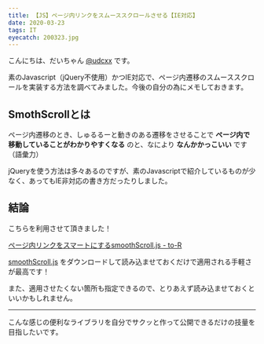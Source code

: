 ```yaml
---
title: 【JS】ページ内リンクをスムーススクロールさせる【IE対応】
date: 2020-03-23
tags: IT
eyecatch: 200323.jpg
---
```


こんにちは、だいちゃん [@udcxx](https://twitter.com/udc_xx) です。

素のJavascript（jQuery不使用）かつIE対応で、ページ内遷移のスムーススクロールを実装する方法を調べてみました。今後の自分の為にメモしておきます。

## SmothScrollとは

ページ内遷移のとき、しゅるるーと動きのある遷移をさせることで **ページ内で移動していることがわかりやすくなる** のと、なにより **なんかかっこいい** です（語彙力）

jQueryを使う方法は多々あるのですが、素のJavascriptで紹介しているものが少なく、あってもIE非対応の書き方だったりしました。

## 結論

こちらを利用させて頂きました！

[ページ内リンクをスマートにするsmoothScroll.js - to-R](https://blog.webcreativepark.net/2007/07/12-143406.html)

[smoothScroll.js](https://blog.webcreativepark.net/sample/js/53/smoothScroll.js) をダウンロードして読み込ませておくだけで適用される手軽さが最高です！

また、適用させたくない箇所も指定できるので、とりあえず読み込ませておくといいかもしれません。

-----

こんな感じの便利なライブラリを自分でサクッと作って公開できるだけの技量を目指したいです。

